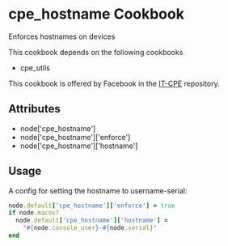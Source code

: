 cpe_hostname Cookbook
========================
Enforces hostnames on devices

This cookbook depends on the following cookbooks

* cpe_utils

This cookbook is offered by Facebook in the [IT-CPE](https://github.com/facebook/IT-CPE) repository.

Attributes
----------
* node['cpe_hostname']
* node['cpe_hostname']['enforce']
* node['cpe_hostname']['hostname']

Usage
-----
A config for setting the hostname to username-serial:

```ruby
node.default['cpe_hostname']['enforce'] = true
if node.macos?
  node.default['cpe_hostname']['hostname'] =
    "#{node.console_user}-#{node.serial}"
end
```
